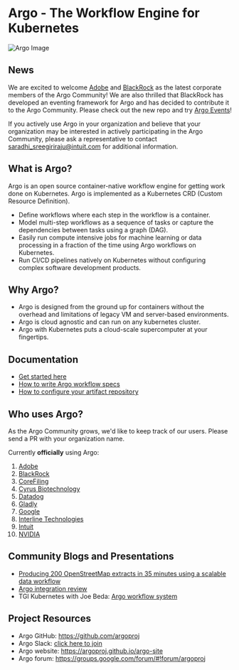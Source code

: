 # Argo - The Workflow Engine for Kubernetes

![Argo Image](argo.png)

## News

We are excited to welcome [Adobe](https://www.adobe.com/) and [BlackRock](https://www.blackrock.com/) as the latest corporate members of the Argo Community! We are also thrilled that BlackRock has developed an eventing framework for Argo and has decided to contribute it to the Argo Community. Please check out the new repo and try [Argo Events](https://github.com/argoproj/argo-events)!

If you actively use Argo in your organization and believe that your organization may be interested in actively participating in the Argo Community, please ask a representative to contact saradhi_sreegiriraju@intuit.com for additional information.

## What is Argo?
Argo is an open source container-native workflow engine for getting work done on Kubernetes. Argo is implemented as a Kubernetes CRD (Custom Resource Definition).

* Define workflows where each step in the workflow is a container.
* Model multi-step workflows as a sequence of tasks or capture the dependencies between tasks using a graph (DAG).
* Easily run compute intensive jobs for machine learning or data processing in a fraction of the time using Argo workflows on Kubernetes.
* Run CI/CD pipelines natively on Kubernetes without configuring complex software development products.

## Why Argo?
* Argo is designed from the ground up for containers without the overhead and limitations of legacy VM and server-based environments.
* Argo is cloud agnostic and can run on any kubernetes cluster.
* Argo with Kubernetes puts a cloud-scale supercomputer at your fingertips.

## Documentation
* [Get started here](https://github.com/argoproj/argo/blob/master/demo.md)
* [How to write Argo workflow specs](https://github.com/argoproj/argo/blob/master/examples/README.md)
* [How to configure your artifact repository](https://github.com/argoproj/argo/blob/master/ARTIFACT_REPO.md)

## Who uses Argo?
As the Argo Community grows, we'd like to keep track of our users. Please send a PR with your organization name.

Currently **officially** using Argo:

1. [Adobe](https://www.adobe.com/) 
1. [BlackRock](https://www.blackrock.com/)
1. [CoreFiling](https://www.corefiling.com/)
1. [Cyrus Biotechnology](https://cyrusbio.com/)
1. [Datadog](https://www.datadoghq.com/)
1. [Gladly](https://gladly.com/)
1. [Google](https://www.google.com/intl/en/about/our-company/)
1. [Interline Technologies](https://www.interline.io/blog/scaling-openstreetmap-data-workflows/)
1. [Intuit](https://www.intuit.com/)
1. [NVIDIA](https://www.nvidia.com/)

## Community Blogs and Presentations
* [Producing 200 OpenStreetMap extracts in 35 minutes using a scalable data workflow](https://www.interline.io/blog/scaling-openstreetmap-data-workflows/)
* [Argo integration review](http://dev.matt.hillsdon.net/2018/03/24/argo-integration-review.html)
* TGI Kubernetes with Joe Beda: [Argo workflow system](https://www.youtube.com/watch?v=M_rxPPLG8pU&start=859)

## Project Resources
* Argo GitHub:  https://github.com/argoproj
* Argo Slack:   [click here to join](https://join.slack.com/t/argoproj/shared_invite/enQtMzExODU3MzIyNjYzLTA5MTFjNjI0Nzg3NzNiMDZiNmRiODM4Y2M1NWQxOGYzMzZkNTc1YWVkYTZkNzdlNmYyZjMxNWI3NjY2MDc1MzI)
* Argo website: https://argoproj.github.io/argo-site
* Argo forum:   https://groups.google.com/forum/#!forum/argoproj

